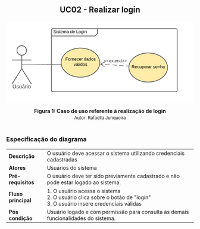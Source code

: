 ## <center>UC02 - Realizar login

[<div align="center"><img src="../../../../img/diagramas-casos-uso/diagramas-v2/UC02.png"></div>](../../../../img/diagramas-casos-uso/diagramas-v2/UC02.png)
<figcaption align='center'>
    <b>Figura 1: Caso de uso referente à realização de login</b>
    <br>
    <small>Autor: Rafaella Junqueira</small>
</figcaption>
<br>

### Especificação do diagrama

|| |
|--| -- |
**Descrição** | O usuário deve acessar o sistema utilizando credenciais cadastradas|
**Atores** | Usuários do sistema |
**Pré-requisitos** | O usuário deve ter sido previamente cadastrado e não pode estar logado ao sistema.|
**Fluxo principal** |1. O usuário acessa o sistema<br>2. O usuário clica sobre o botão de "login"<br>3. O usuário insere credenciais válidas |
**Pós condição** | Usuário logado e com permissão para consulta às demais funcionalidades do sistema.|